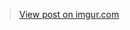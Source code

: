 <blockquote class="imgur-embed-pub" lang="en" data-id="qEjshtl"><a href="https://imgur.com/qEjshtl">View post on imgur.com</a></blockquote><script async src="//s.imgur.com/min/embed.js" charset="utf-8"></script>
